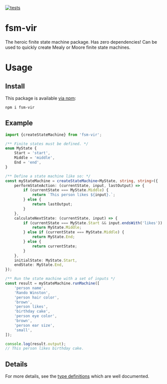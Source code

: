 [![tests](https://github.com/electrovir/fsm-vir/actions/workflows/tests.yml/badge.svg?branch=master)](https://github.com/electrovir/fsm-vir/actions/workflows/tests.yml)

# fsm-vir

The heroic finite state machine package. Has zero dependencies! Can be used to quickly create Mealy or Moore finite state machines.

# Usage

## Install

This package is available [via npm](https://www.npmjs.com/package/fsm-vir):

```bash
npm i fsm-vir
```

## Example

```typescript
import {createStateMachine} from 'fsm-vir';

/** Finite states must be defined. */
enum MyState {
    Start = 'start',
    Middle = 'middle',
    End = 'end',
}

/** Define a state machine like so: */
const myStateMachine = createStateMachine<MyState, string, string>({
    performStateAction: (currentState, input, lastOutput) => {
        if (currentState === MyState.Middle) {
            return `This person likes ${input}.`;
        } else {
            return lastOutput;
        }
    },
    calculateNextState: (currentState, input) => {
        if (currentState === MyState.Start && input.endsWith('likes')) {
            return MyState.Middle;
        } else if (currentState === MyState.Middle) {
            return MyState.End;
        } else {
            return currentState;
        }
    },
    initialState: MyState.Start,
    endState: MyState.End,
});

/** Run the state machine with a set of inputs */
const result = myStateMachine.runMachine([
    'person name',
    'Rando Winston',
    'person hair color',
    'brown',
    'person likes',
    'birthday cake',
    'person eye color',
    'brown',
    'person ear size',
    'small',
]);

console.log(result.output);
// This person likes birthday cake.
```

## Details

For more details, see the [type definitions](https://github.com/electrovir/fsm-vir/blob/master/src/state-machine-types.ts) which are well documented.
